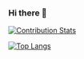 ### Hi there 👋
<!-- [![Anurag's GitHub stats](https://github-readme-stats.vercel.app/api?username=terrorawm)](https://github.com/anuraghazra/github-readme-stats) -->
[![Contribution Stats](https://github-contribution-stats.vercel.app/api/?username=terrorawm)](https://github.com/LordDashMe/github-contribution-stats/)

[![Top Langs](https://github-readme-stats.vercel.app/api/top-langs/?username=terrorawm&layout=commpact)](https://github.com/anuraghazra/github-readme-stats)

<!--
**TerrorAWM/TerrorAWM** is a ✨ _special_ ✨ repository because its `README.md` (this file) appears on your GitHub profile.

Here are some ideas to get you started:

- 🔭 I’m currently working on ...
- 🌱 I’m currently learning ...
- 👯 I’m looking to collaborate on ...
- 🤔 I’m looking for help with ...
- 💬 Ask me about ...
- 📫 How to reach me: ...
- 😄 Pronouns: ...
- ⚡ Fun fact: ...
-->
